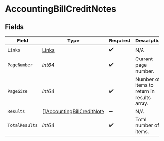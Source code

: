 # AccountingBillCreditNotes


## Fields

| Field                                                                         | Type                                                                          | Required                                                                      | Description                                                                   |
| ----------------------------------------------------------------------------- | ----------------------------------------------------------------------------- | ----------------------------------------------------------------------------- | ----------------------------------------------------------------------------- |
| `Links`                                                                       | [Links](../../models/shared/links.md)                                         | :heavy_check_mark:                                                            | N/A                                                                           |
| `PageNumber`                                                                  | *int64*                                                                       | :heavy_check_mark:                                                            | Current page number.                                                          |
| `PageSize`                                                                    | *int64*                                                                       | :heavy_check_mark:                                                            | Number of items to return in results array.                                   |
| `Results`                                                                     | [][AccountingBillCreditNote](../../models/shared/accountingbillcreditnote.md) | :heavy_minus_sign:                                                            | N/A                                                                           |
| `TotalResults`                                                                | *int64*                                                                       | :heavy_check_mark:                                                            | Total number of items.                                                        |